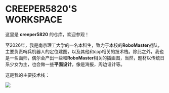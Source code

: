 # CREEPER5820'S </br>WORKSPACE
这里是 **creeper5820** 的仓库，欢迎参观！

至2026年，我是南京理工大学的一名本科生，致力于本校的**RoboMaster**战队，主要负责哨兵机器人的定位建图，以及其他和cpp相关的技术栈。除此之外，我也是一名画师，偶尔会产出一些和**RoboMaster**相关的插画图，当然，题材以传统日系少女为主，也会做一些**平面设计**，像是海报，周边设计等。

这是我的主要技术栈：

<p align="left">
  <a href="https://skillicons.dev">
    <img src="https://skillicons.dev/icons?i=c,cpp,kotlin,java,rust,docker,qt,opencv,ros,linux,java,python,ps&perline=6" />
  </a>
</p>
